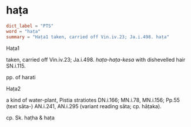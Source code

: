 # haṭa

``` toml
dict_label = "PTS"
word = "haṭa"
summary = "Haṭa1 taken, carried off Vin.iv.23; Ja.i.498. haṭa"
```

Haṭa1

taken, carried off Vin.iv.23; Ja.i.498. *haṭa\-haṭa\-kesa* with dishevelled hair SN.i.115.

pp. of harati

Haṭa2

a kind of water\-plant, Pistia stratiotes DN.i.166; MN.i.78, MN.i.156; Pp.55 (text sāta\-) AN.i.241, AN.i.295 (variant reading sāta; cp. hāṭaka).

cp. Sk. haṭha & haṭa


